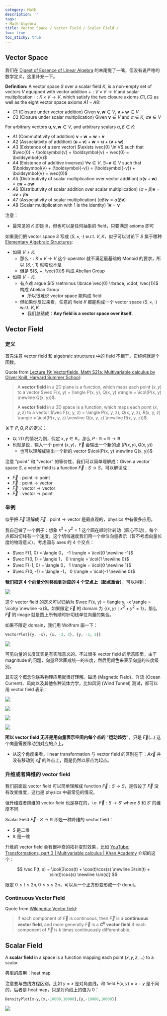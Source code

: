 ```yaml
---
category: Math
description: ''
tags:
- Math-Algebra
title: Vector Space / Vector Field / Scalar Field / 
toc: true
toc_sticky: true
---
```


## Vector Space

我们在 [Digest of Essence of Linear Algebra](/math/2016/11/17/digest-of-essence-of-linear-algebra#chapter-11---abstract-vector-spaces) 的末尾提了一嘴，但没有说严格的数学定义，这里补充一下。

**Definition:** A vector space $S$ over a scalar field $K$, is a non-empty set of vectors $V$ equipped with vector addition $+: V \times V \to V$ and scalar multiplication $\cdot: K \times V \to V$, which satisfy the two closure axioms $C1, C2$ as well as the eight vector space axioms $A1 - A8$:
- $C1$ (Closure under vector addition) Given $\boldsymbol{v}, \boldsymbol{w} \in V$, $\boldsymbol{v} + \boldsymbol{w} \in V$
- $C2$ (Closure under scalar multiplication) Given $\boldsymbol{v} \in V$ and $\alpha \in K$, $\alpha \boldsymbol{v} \in V$

For arbitrary vectors $\boldsymbol{u}, \boldsymbol{v}, \boldsymbol{w} \in V$, and arbitrary scalars $\alpha, \beta \in K$:

- $A1$ (Commutativity of addition) $\boldsymbol{v} + \boldsymbol{w} = \boldsymbol{w} + \boldsymbol{v}$
- $A2$ (Associativity of addition) $(\boldsymbol{u} + \boldsymbol{v}) + \boldsymbol{w} = \boldsymbol{u} + (\boldsymbol{v} + \boldsymbol{w})$
- $A3$ (Existence of a zero vector) $\exists \vec{0} \in V$ such that $\vec{0} + \boldsymbol{v} = \boldsymbol{v} + \vec{0} = \boldsymbol{v}$
- $A4$ (Existence of additive inverses) $\forall \boldsymbol{v} \in V$, $\exists \boldsymbol{-v} \in V$ such that $\boldsymbol{v} + (\boldsymbol{-v}) = (\boldsymbol{-v}) + \boldsymbol{v} = \vec{0}$
- $A5$ (Distributivity of scalar multiplication over vector addition) $\alpha (\boldsymbol{v} + \boldsymbol{w}) = \alpha \boldsymbol{v} + \alpha \boldsymbol{w}$
- $A6$ (Distributivity of scalar addition over scalar multiplication) $(\alpha+\beta) \boldsymbol{v} = \alpha \boldsymbol{v} + \beta\boldsymbol{v}$
- $A7$ (Associativity of scalar multiplication) $(\alpha \beta) \boldsymbol{v} = \alpha (\beta \boldsymbol{v})$
- $A8$ (Scalar multiplication with 1 is the identity) $1 \boldsymbol{v} = \boldsymbol{v}$

注意：

- 最常见的 $K$ 即是 $\mathbb{R}$，但也可以是任何抽象的 field，只要满足 axioms 即可

如果我们把 vector space $S$ 写成 $(S, \times, \cdot)$ w.r.t. $V,K$，似乎可以讨论下 $S$ 属于哪种 [Elementary Algebraic Structures](/math/2024/04/07/elementary-algebraic-structures):

- 如果 $V \neq K$:
  - 那么 $\cdot: K \times V \to V$ 这个 operator 就不满足最基础的 Monoid 的要求，所以 $(S, \cdot, 1)$ 就啥也不是
  - 但是 $(S, +, \vec{0})$ 构成 Abelian Group
- 如果 $V = K$:
  - 有点难 argue $(S \setminus \lbrace \vec{0} \rbrace, \cdot, \vec{1})$ 构成 Abelian Group
    - 所以很难说 vector space 能构成 field
  - 但如果你反过来看，任意的 field $K$ 都能构成一个 vector space $(S, \times, \cdot)$ w.r.t. $K,K$
    - 我们总结成：**Any field is a vector space over itself**.

## Vector Field

### 定义

首先注意 vector field 和 algebraic structures 中的 field 不相干，它纯纯就是个函数。

$$
\newcommand{\icol}[1]{
  \bigl[ \begin{smallmatrix} #1 \end{smallmatrix} \bigr]
}
$$

Quote from [Lecture 19: Vectorfields, Math S21a: Multivariable calculus by Oliver Knill, Harvard Summer School](http://www.math.harvard.edu/~knill/teaching/summer2011/handouts/53-vectorfield.pdf):

> A **vector field** in a 2D plane is a function, which maps each point $(x, y)$ to a vector $\vec F(x, y) = \langle P(x, y), Q(x, y) \rangle = \icol{P(x, y) \newline Q(x, y)}$. 
> 
> A **vector field** in a 3D space is a function, which maps each point $(x, y, z)$ to a vector $\vec F(x, y, z) = \langle P(x, y, z), Q(x, y, z), R(x, y, z) \rangle = \icol{P(x, y, z) \newline Q(x, y, z) \newline R(x, y, z)}$.

关于 $P,Q,R$ 的定义：
- 以 2D 的情况为例，假定 $x,y \in \mathbb{R}$，那么 $P: \mathbb{R} \times \mathbb{R} \to \mathbb{R}$
- 也就是说，输入一个 point $(x,y)$，$\vec F$ 会输出一个新的点 $(P(x, y), Q(x, y))$
  - 也可以理解成输出一个新的 vector $\icol{P(x, y) \newline Q(x, y)}$

注意 "point" 和 "vector" 的等价性，我们可以简单理解成：Given a vector space $S$, a vector field is a function $\vec{F}: S \to S$，可以解读成：
- $\vec{F}: \text{point} \to \text{point}$
- $\vec{F}: \text{point} \to \text{vector}$
- $\vec{F}: \text{vector} \to \text{vector}$
- $\vec{F}: \text{vector} \to \text{point}$

### 举例

似乎把 $\vec F$ 理解成 $\vec{F}: \text{point} \to \text{vector}$ 是最直观的，physics 中有很多应用。

我自己做了一个例子：想象 $x^2 + y^2 = 1$ 这个圆在顺时针转动（圆心不动），每个点都沿切线有一个速度，这个切线速度我们用一个单位向量表示（暂不考虑向量长度的物理意义）。考虑圆与 axes 的 4 个交点：

- $\vec F(1, 0) = \langle 0， -1 \rangle = \icol{0 \newline -1}$
- $\vec F(0, 1) = \langle 1， 0 \rangle = \icol{1 \newline 0}$
- $\vec F(-1, 0) = \langle 0， 1 \rangle = \icol{0 \newline 1}$
- $\vec F(0, -1) = \langle -1， 0 \rangle = \icol{-1 \newline 0}$

**我们把这 4 个向量分别移动到对应的 4 个交点上（起点重合）**，可以得到：

![](https://farm2.staticflickr.com/1755/42631307851_f2d9e223a5_m_d.jpg)

这个 vector field 的定义可以归纳为 $\vec F(x, y) = \langle y, -x \rangle = \icol{y \newline -x}$。如果限定 $\vec F$ 的 domain 为 $\lbrace (x, y) \mid x^2 + y^2 = 1 \rbrace$，那么 $\vec F$ 的 image 就是圆上所有顺时针切线单位向量的集合。

如果不限定 domain，我们用 Wolfram 画一下：

```r
VectorPlot[{y, -x}, {x, -3, 3}, {y, -3, 3}]
```

![](https://farm2.staticflickr.com/1741/41734955725_c6f6c8541e_z_d.jpg)

可见向量的长度其实是有实际意义的。不过很多 vector field 的示意图里，由于 magnitude 的问题，向量经常画成统一的长度，然后用颜色来表示向量的长度级别。

其实这个概念你联系物理应用就很好理解。磁场 (Magnetic Field)、洋流 (Ocean Current)、风向以及其他各种流体力学，比如风洞 (Wind Tunnel) 测试，都可以用 vector field 表示：

![](https://farm2.staticflickr.com/1742/42584095142_346ef6fa9e_z_d.jpg)

![](https://farm2.staticflickr.com/1760/27765941547_59ab885ecc_z_d.jpg)

![](https://farm2.staticflickr.com/1723/27765941507_04df6b9893_z_d.jpg)

![](https://farm2.staticflickr.com/1737/42584095012_4fce9c8369_z_d.jpg)

**所以 vector field 无非是用向量表示空间内每个点的 "运动趋势"**，只是 $\vec F(\dots)$ 这个向量需要移动到对应的点上。

- 从这个角度来看，linear transformation 与 vector field 的区别在于：$A \vec x$ 并没有移动到 $\vec x$ 的终点上，而是仍然以原点为起点。

### 升维或者降维的 vector field

我们前面说 vector field 可以简单理解成 function $\vec{F}: S \to S$，是假设了 $\vec{F}$ 没有改变维度，这也是 physics 中最常见的情况。

但升维或者降维的 vector field 也是存在的，i.e. $\vec{F}: S \to S'$ where $S$ 和 $S'$ 的维度不同

Scalar Field $\vec{F}: S \to \mathbb{R}$ 即是一种降维的 vector field：
- $S$ 是二维
- $\mathbb{R}$ 是一维

升维的 vector field 会有很神奇的拓扑变形效果，比如 [YouTube: Transformations, part 3 \| Multivariable calculus \| Khan Academy](https://www.youtube.com/watch?v=U2SQXHMqclc&list=PLSQl0a2vh4HC5feHa6Rc5c0wbRTx56nF7&index=14) 介绍的这个：

$$
\vec F(t, s) = \icol{3\cos(t) + \cos(t)\cos(s) \newline 3\sin(t) + \sin(t)\cos(s) \newline \sin(s)}
$$

限定 $0 \leq t \leq 2 \pi, 0 \leq s \leq 2 \pi$，可以从一个正方形变形成一个 donut。

### Continuous Vector Field

Quote from [Wikipedia: Vector field](https://en.wikipedia.org/wiki/Vector_field):

> If each component of $\vec F$ is continuous, then $\vec F$ is a **continuous vector field**, and more generally $\vec F$ is a **$C^k$ vector field** if each component of $\vec F$ is $k$ times continuously differentiable.

## Scalar Field

A **scalar field** in a space is a function mapping each point $(x, y, z, \dots)$ to a scalar.

典型的应用：heat map

注意要与曲线方程区别。比如 $y = x$ 是对角直线，和 field $F(x, y) = x - y$ 是不同的，后者是 heat map，只是对角线上的值为 0：

```r
DensityPlot[x-y,{x,-10000,10000},{y,-10000,10000}]
```

![](https://farm2.staticflickr.com/1736/41935536714_0993d10b50_z_d.jpg)